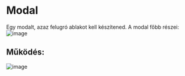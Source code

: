 # Modal   
Egy modalt, azaz felugró ablakot kell készítened.
A modal főbb részei: 
![image](https://user-images.githubusercontent.com/68642008/182607883-280f11e5-4db3-4c43-be2a-4786569ba477.png)

<!-- - bezárás gomb -->
<!-- - fejléc -->
<!-- - tartalmi rész -->
<!-- - lábléc (alsó gombok jobbra igazítva)    -->
<!-- - A modal szélessége alaphelyzetben 100%, 560 pixel felett 50% -->
<!-- - A modalt nem dinamikusan JavaScriptből kell létrehozni, hanem már eleve a DOM része lehet!    -->

## Működés:
<!-- - A modalt bármilyen gomb vagy egyéb elem eseményéhez hozzá lehessen rendelni, tehát pl.: ha rákattintok egy gombra, akkor jelenik meg -->
<!-- - A modal mind vertikálisan, mind horizontálisan középre kell legyen pozicionálva -->
<!-- - Amikor a modal megnyílik, a hátteret egy részben áttetsző réteggel le kell takarni, a modalt focus-ba kell helyezni -->

![image](https://user-images.githubusercontent.com/68642008/182608104-6c592ae8-7aa3-4843-8c32-0f02587252a3.png)

<!-- - A modal egy egyszerű animáció kíséretében jelenjen meg (pl.: fade) -->
<!-- - A modal egy egyszerű animáció kíséretében tűnjön el bezáráskor -->
<!-- - A modalon kívülre kattintva is automatikusan záródjon be a modal, tűnjön el az overlay réteg -->
